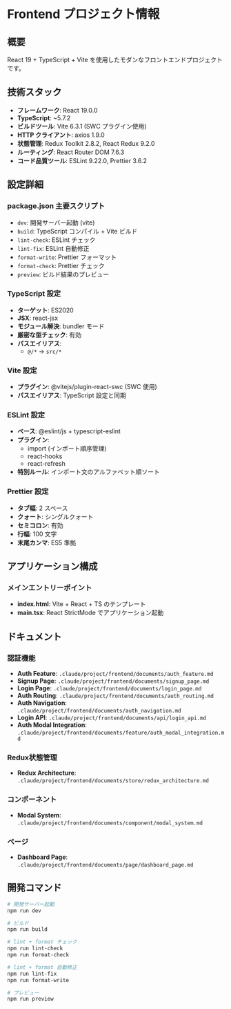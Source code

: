 # Frontend プロジェクト情報

## 概要

React 19 + TypeScript + Vite を使用したモダンなフロントエンドプロジェクトです。

## 技術スタック

- **フレームワーク**: React 19.0.0
- **TypeScript**: ~5.7.2
- **ビルドツール**: Vite 6.3.1 (SWC プラグイン使用)
- **HTTP クライアント**: axios 1.9.0
- **状態管理**: Redux Toolkit 2.8.2, React Redux 9.2.0
- **ルーティング**: React Router DOM 7.6.3
- **コード品質ツール**: ESLint 9.22.0, Prettier 3.6.2

## 設定詳細

### package.json 主要スクリプト

- `dev`: 開発サーバー起動 (vite)
- `build`: TypeScript コンパイル + Vite ビルド
- `lint-check`: ESLint チェック
- `lint-fix`: ESLint 自動修正
- `format-write`: Prettier フォーマット
- `format-check`: Prettier チェック
- `preview`: ビルド結果のプレビュー

### TypeScript 設定

- **ターゲット**: ES2020
- **JSX**: react-jsx
- **モジュール解決**: bundler モード
- **厳密な型チェック**: 有効
- **パスエイリアス**:
  - `@/*` → `src/*`

### Vite 設定

- **プラグイン**: @vitejs/plugin-react-swc (SWC 使用)
- **パスエイリアス**: TypeScript 設定と同期

### ESLint 設定

- **ベース**: @eslint/js + typescript-eslint
- **プラグイン**:
  - import (インポート順序管理)
  - react-hooks
  - react-refresh
- **特別ルール**: インポート文のアルファベット順ソート

### Prettier 設定

- **タブ幅**: 2 スペース
- **クォート**: シングルクォート
- **セミコロン**: 有効
- **行幅**: 100 文字
- **末尾カンマ**: ES5 準拠

## アプリケーション構成

### メインエントリーポイント

- **index.html**: Vite + React + TS のテンプレート
- **main.tsx**: React StrictMode でアプリケーション起動

## ドキュメント

### 認証機能
- **Auth Feature**: `.claude/project/frontend/documents/auth_feature.md`
- **Signup Page**: `.claude/project/frontend/documents/signup_page.md`
- **Login Page**: `.claude/project/frontend/documents/login_page.md`
- **Auth Routing**: `.claude/project/frontend/documents/auth_routing.md`
- **Auth Navigation**: `.claude/project/frontend/documents/auth_navigation.md`
- **Login API**: `.claude/project/frontend/documents/api/login_api.md`
- **Auth Modal Integration**: `.claude/project/frontend/documents/feature/auth_modal_integration.md`

### Redux状態管理
- **Redux Architecture**: `.claude/project/frontend/documents/store/redux_architecture.md`

### コンポーネント
- **Modal System**: `.claude/project/frontend/documents/component/modal_system.md`

### ページ
- **Dashboard Page**: `.claude/project/frontend/documents/page/dashboard_page.md`

## 開発コマンド

```bash
# 開発サーバー起動
npm run dev

# ビルド
npm run build

# lint + format チェック
npm run lint-check
npm run format-check

# lint + format 自動修正
npm run lint-fix
npm run format-write

# プレビュー
npm run preview
```
